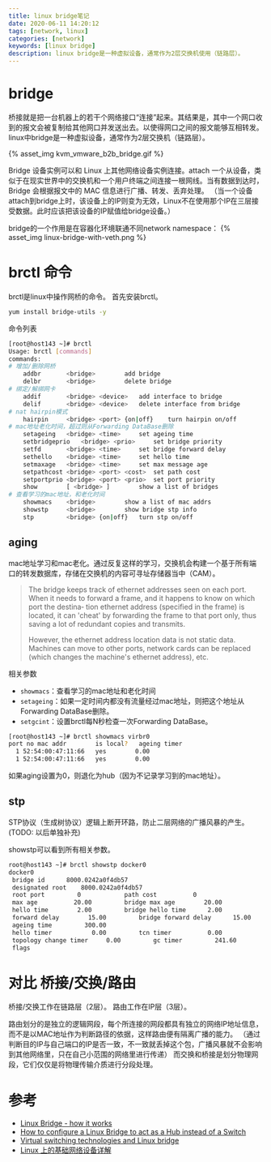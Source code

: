 ```yaml
---
title: linux bridge笔记
date: 2020-06-11 14:20:12
tags: [network, linux]
categories: [network]
keywords: [linux bridge]
description: linux bridge是一种虚拟设备，通常作为2层交换机使用（链路层）。
---
```


# bridge

桥接就是把一台机器上的若干个网络接口“连接”起来。其结果是，其中一个网口收到的报文会被复制给其他网口并发送出去。以使得网口之间的报文能够互相转发。
linux中bridge是一种虚拟设备，通常作为2层交换机（链路层）。
<!-- more -->
{% asset_img kvm_vmware_b2b_bridge.gif %}


Bridge 设备实例可以和 Linux 上其他网络设备实例连接。attach 一个从设备，类似于在现实世界中的交换机和一个用户终端之间连接一根网线。当有数据到达时，Bridge 会根据报文中的 MAC 信息进行广播、转发、丢弃处理。
（当一个设备attach到bridge上时，该设备上的IP则变为无效，Linux不在使用那个IP在三层接受数据。此时应该把该设备的IP赋值给bridge设备。）

bridge的一个作用是在容器化环境联通不同network namespace：
{% asset_img linux-bridge-with-veth.png %}


# brctl 命令

brctl是linux中操作网桥的命令。
首先安装brctl。
```sh
yum install bridge-utils -y
```

命令列表
```sh
[root@host143 ~]# brctl
Usage: brctl [commands]
commands:
# 增加/删除网桥
	addbr     	<bridge>		add bridge
	delbr     	<bridge>		delete bridge
# 绑定/解绑网卡
	addif     	<bridge> <device>	add interface to bridge
	delif     	<bridge> <device>	delete interface from bridge
# nat hairpin模式
	hairpin   	<bridge> <port> {on|off}	turn hairpin on/off
# mac地址老化时间，超过则从Forwarding DataBase删除
	setageing 	<bridge> <time>		set ageing time
	setbridgeprio	<bridge> <prio>		set bridge priority
	setfd     	<bridge> <time>		set bridge forward delay
	sethello  	<bridge> <time>		set hello time
	setmaxage 	<bridge> <time>		set max message age
	setpathcost	<bridge> <port> <cost>	set path cost
	setportprio	<bridge> <port> <prio>	set port priority
	show      	[ <bridge> ]		show a list of bridges
# 查看学习的mac地址，和老化时间    
	showmacs  	<bridge>		show a list of mac addrs
	showstp   	<bridge>		show bridge stp info
	stp       	<bridge> {on|off}	turn stp on/off
```

## aging

mac地址学习和mac老化。通过反复这样的学习，交换机会构建一个基于所有端口的转发数据库，存储在交换机的内容可寻址存储器当中（CAM）。
>The bridge keeps track of ethernet addresses seen on each port. When it needs to forward a frame, and it happens to know on which port  the  destina‐
>tion  ethernet  address (specified in the frame) is located, it can 'cheat' by forwarding the frame to that port only, thus saving a lot of redundant
>copies and transmits.
>
>However, the ethernet address location data is not static data. Machines can move to other ports, network cards can be replaced  (which  changes  the
>machine's ethernet address), etc.

相关参数
- `showmacs`：查看学习的mac地址和老化时间
- `setageing`：如果一定时间内都没有流量经过mac地址，则把这个地址从Forwarding DataBase删除。
- `setgcint`：设置brctl每N秒检查一次Forwarding DataBase。

```sh
[root@host143 ~]# brctl showmacs virbr0
port no	mac addr		is local?	ageing timer
  1	52:54:00:47:11:66	yes		   0.00
  1	52:54:00:47:11:66	yes		   0.00
```

如果aging设置为0，则退化为hub（因为不记录学习到的mac地址）。

## stp

STP协议（生成树协议）逻辑上断开环路，防止二层网络的广播风暴的产生。
(TODO: 以后单独补充)

showstp可以看到所有相关参数。
```sh
root@host143 ~]# brctl showstp docker0
docker0
 bridge id		8000.0242a0f4db57
 designated root	8000.0242a0f4db57
 root port		   0			path cost		   0
 max age		  20.00			bridge max age		  20.00
 hello time		   2.00			bridge hello time	   2.00
 forward delay		  15.00			bridge forward delay	  15.00
 ageing time		 300.00
 hello timer		   0.00			tcn timer		   0.00
 topology change timer	   0.00			gc timer		 241.60
 flags			
```

# 对比 桥接/交换/路由

桥接/交换工作在链路层（2层）。
路由工作在IP层（3层）。

路由划分的是独立的逻辑网段，每个所连接的网段都具有独立的网络IP地址信息，而不是以MAC地址作为判断路径的依据，这样路由便有隔离广播的能力。
（通过判断目的IP与自己端口的IP是否一致，不一致就丢掉这个包，广播风暴就不会影响到其他网络里，只在自己小范围的网络里进行传递）
而交换和桥接是划分物理网段，它们仅仅是将物理传输介质进行分段处理。

# 参考

- [Linux Bridge - how it works](https://goyalankit.com/blog/linux-bridge)
- [How to configure a Linux Bridge to act as a Hub instead of a Switch](https://techglimpse.com/convert-linux-bridge-hub-vm-interospection/)
- [Virtual switching technologies and Linux bridge](https://studylib.net/doc/18879676/virtual-switching-technologies-and-linux-bridge)
- [Linux 上的基础网络设备详解](https://www.ibm.com/developerworks/cn/linux/1310_xiawc_networkdevice/)
